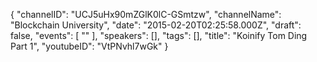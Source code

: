 {
    "channelID": "UCJ5uHx90mZGlK0lC-GSmtzw",
    "channelName": "Blockchain University",
    "date": "2015-02-20T02:25:58.000Z",
    "draft": false,
    "events": [
        ""
    ],
    "speakers": [],
    "tags": [],
    "title": "Koinify Tom Ding Part 1",
    "youtubeID": "VtPNvhl7wGk"
}